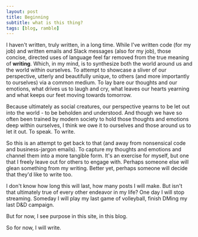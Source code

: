 ```yaml
---
layout: post
title: Beginning
subtitle: what is this thing?
tags: [blog, ramble]
---
```


I haven't written, truly written, in a long time. While I've written code (for my job) and written emails and Slack messages (also for my job), those concise, directed uses of language feel far removed from the true meaning of **writing**. Which, in my mind, is to synthesize both the world around us and the world within ourselves. To attempt to showcase a sliver of our perspective, utterly and beautifully unique, to others (and more importantly to ourselves) via a common medium. To lay bare our thoughts and our emotions, what drives us to laugh and cry, what leaves our hearts yearning and what keeps our feet moving towards tomorrow.

Because ultimately as social creatures, our perspective yearns to be let out into the world - to be beholden and understood. And though we have so often been trained by modern society to hold those thoughts and emotions deep within ourselves, I think we owe it to ourselves and those around us to let it out. To speak. To write.

So this is an attempt to get back to that (and away from nonsensical code and business-jargon emails). To capture my thoughts and emotions and channel them into a more tangible form. It's an exercise for myself, but one that I freely leave out for others to engage with. Perhaps someone else will glean something from my writing. Better yet, perhaps someone will decide that they'd like to write too.

I don't know how long this will last, how many posts I will make. But isn't that ultimately true of every other endeavor in my life? One day I will stop streaming. Someday I will play my last game of volleyball, finish DMing my last D&D campaign.

But for now, I see purpose in this site, in this blog.

So for now, I will write.
